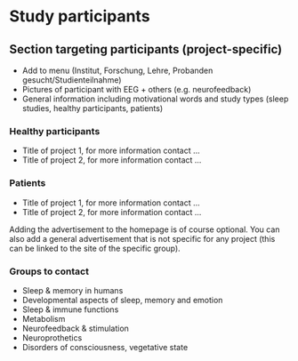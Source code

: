 # Study participants 

## Section targeting participants (project-specific)

- Add to menu (Institut, Forschung, Lehre, Probanden gesucht/Studienteilnahme)
- Pictures of participant with EEG + others (e.g. neurofeedback)
- General information including motivational words and study types (sleep studies, healthy participants, patients)

### Healthy participants
- Title of project 1, for more information contact …
- Title of project 2, for more information contact …

### Patients
- Title of project 1, for more information contact …
- Title of project 2, for more information contact …

Adding the advertisement to the homepage is of course optional. You can also add a general advertisement that is not specific for any project (this can be linked to the site of the specific group).

### Groups to contact
- Sleep & memory in humans
- Developmental aspects of sleep, memory and emotion
- Sleep & immune functions
- Metabolism
- Neurofeedback & stimulation
- Neuroprothetics
- Disorders of consciousness, vegetative state 
